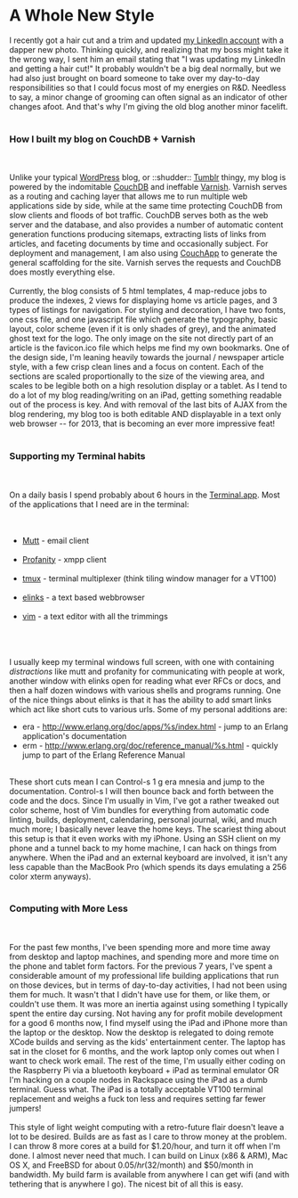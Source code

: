 A Whole New Style
=================

I recently got a hair cut and a trim and updated <a href="http://www.linkedin.com/pub/david-goehrig/1/421/7a3">my LinkedIn account</a> with a dapper new photo.  Thinking quickly, and realizing that my boss might take it the wrong way, I sent him an email stating that "I was updating my LinkedIn and getting a hair cut!"  It probably wouldn&#39;t be a big deal normally, but we had also just brought on board someone to take over my day-to-day responsibilities so that I could focus most of my energies on R&D.  Needless to say, a minor change of grooming can often signal as an indicator of other changes afoot.  And that&#39;s why I&#39;m giving the old blog another minor facelift.  <br><br><h3>How I built my blog on CouchDB + Varnish</h3><br><br>Unlike your typical <a href="http://wordpress.org">WordPress</a> blog, or ::shudder:: <a href="http://www.tumblr.com">Tumblr</a> thingy, my blog is powered by the indomitable <a href="http://couchdb.apache.org">CouchDB</a> and ineffable <a href="https://www.varnish-cache.org/">Varnish</a>.  Varnish serves as a routing and caching layer that allows me to run multiple web applications side by side, while at the same time protecting CouchDB from slow clients and floods of bot traffic.  CouchDB serves both as the web server and the database, and also provides a number of automatic content generation functions producing sitemaps, extracting lists of links from articles, and faceting documents by time and occasionally subject.  For deployment and management,  I am also using <a href="http://couchapp.org/page/index">CouchApp</a> to generate the general scaffolding for the site.  Varnish serves the requests and CouchDB does mostly everything else.<br><br>Currently, the blog consists of 5 html templates, 4 map-reduce jobs to produce the indexes, 2 views for displaying home vs article pages, and 3 types of listings for navigation.  For styling and decoration, I have two fonts, one css file, and one javascript file which generate the typography, basic layout, color scheme (even if it is only shades of grey), and the animated ghost text for the logo.  The only image on the site not directly part of an article is the favicon.ico file which helps me find my own bookmarks.  One of the design side, I&#39;m leaning heavily towards the journal / newspaper article style, with a few crisp clean lines and a focus on content.  Each of the sections are scaled proportionally to the size of the viewing area, and scales to be legible both on a high resolution display or a tablet.  As I tend to do a lot of my blog reading/writing on an iPad, getting something readable out of the process is key.  And with removal of the last bits of AJAX from the blog rendering, my blog too is both editable AND displayable in a text only web browser -- for 2013, that is becoming an ever more impressive feat!  <br><br><h3>Supporting my Terminal habits</h3><br><br>On a daily basis I spend probably about 6 hours in the <a href="http://www.apple.com/osx/apps/all.html#terminal">Terminal.app</a>.  Most of the applications that I need are in the terminal:<br><br><ul><br><li><a href="http://www.mutt.org">Mutt</a> - email client</li><br><li><a href="http://www.profanity.im">Profanity</a> - xmpp client</li><br><li><a href="http://tmux.sourceforge.net">tmux</a> - terminal multiplexer (think tiling window manager for a VT100)</li><br><li><a href="http://elinks.or.cz">elinks</a> - a text based webbrowser</li><br><li><a href="http://vim.org">vim</a> - a text editor with all the trimmings</li><br></ul><br><br>I usually keep my terminal windows full screen, with one with containing <i>distractions</i> like mutt and profanity for communicating with people at work, another window with elinks open for reading what ever RFCs or docs, and then a half dozen windows with various shells and programs running.  One of the nice things about elinks is that it has the ability to add smart links which act like short cuts to various urls.  Some of my personal additions are:<ul><li>era - http://www.erlang.org/doc/apps/%s/index.html - jump to an Erlang application&#39;s documentation</li><li>erm - http://www.erlang.org/doc/reference_manual/%s.html - quickly jump to part of the Erlang Reference Manual </li></ul><br>These short cuts mean I can Control-s 1 g era mnesia <enter> and jump to the documentation. Control-s l will then bounce back and forth between the code and the docs.  Since I&#39;m usually in Vim, I&#39;ve got a rather tweaked out color scheme, host of Vim bundles for everything from automatic code linting, builds, deployment, calendaring, personal journal, wiki, and much much more; I basically never leave the home keys.  The scariest thing about this setup is that it even works with my iPhone.  Using an SSH client on my phone and a tunnel back to my home machine, I can hack on things from anywhere.  When the iPad and an external keyboard are involved, it isn&#39;t any less capable than the MacBook Pro (which spends its days emulating a 256 color xterm anyways).<br><br><h3>Computing with More Less</h3><br><br>For the past few months, I&#39;ve been spending more and more time away from desktop and laptop machines, and spending more and more time on the phone and tablet form factors.  For the previous 7 years, I&#39;ve spent a considerable amount of my professional life building applications that run on those devices, but in terms of day-to-day activities, I had not been using them for much.  It wasn&#39;t that I didn&#39;t have use for them, or like them, or couldn&#39;t use them.  It was more an inertia against using something I typically spent the entire day cursing.  Not having any for profit mobile development for a good 6 months now, I find myself using the iPad and iPhone more than the laptop or the desktop.  Now the desktop is relegated to doing remote XCode builds and serving as the kids&#39; entertainment center.  The laptop has sat in the closet for 6 months, and the work laptop only comes out when I want to check work email.  The rest of the time, I&#39;m usually either coding on the Raspberry Pi via a bluetooth keyboard + iPad as terminal emulator OR I&#39;m hacking on a couple nodes in Rackspace using the iPad as a dumb terminal.  Guess what.  The iPad is a totally acceptable VT100 terminal replacement and weighs a fuck ton less and requires setting far fewer jumpers!<br><br>This style of light weight computing with a retro-future flair doesn&#39;t leave a lot to be desired.  Builds are as fast as I care to throw money at the problem.  I can throw 8 more cores at a build for $1.20/hour, and turn it off when I&#39;m done. I almost never need that much.  I can build on Linux (x86 & ARM), Mac OS X, and FreeBSD for about $0.05/hr ($32/month) and $50/month in bandwidth.  My build farm is available from anywhere I can get wifi (and with tethering that is anywhere I go).  The nicest bit of all this is easy.  